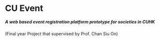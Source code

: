 # CU Event 

##### A web based event registration platform prototype for societies in CUHK 
(Final year Project that supervised by Prof. Chan Siu On)


